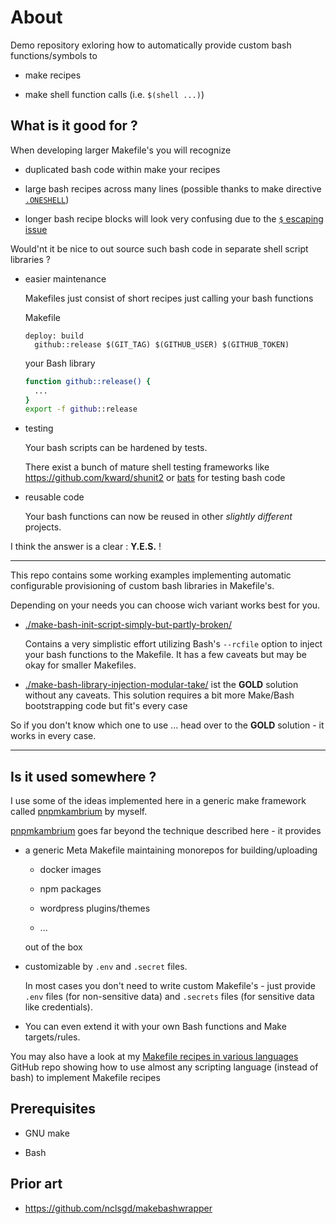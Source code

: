 # About 

Demo repository exloring how to automatically provide custom bash functions/symbols to 

- make recipes   

- make shell function calls (i.e. `$(shell ...)`)

## What is it good for ?

When developing larger Makefile's you will recognize

- duplicated bash code within make your recipes

- large bash recipes across many lines (possible thanks to make directive [`.ONESHELL`](https://www.gnu.org/software/make/manual/html_node/One-Shell.html))

- longer bash recipe blocks will look very confusing due to the [`$` escaping issue](https://stackoverflow.com/a/2382810/1554103)

Would'nt it be nice to out source such bash code in separate shell script libraries ?  

- easier maintenance

  Makefiles just consist of short recipes just calling your bash functions

  Makefile
  ```make
  deploy: build
    github::release $(GIT_TAG) $(GITHUB_USER) $(GITHUB_TOKEN)
  ```

  your Bash library
  ```bash
  function github::release() {
    ...
  }
  export -f github::release
  ```

- testing 

  Your bash scripts can be hardened by tests. 
  
  There exist a bunch of mature shell testing frameworks like https://github.com/kward/shunit2 or [bats](https://github.com/bats-core/bats-core) for testing bash code

- reusable code

  Your bash functions can now be reused in other _slightly different_ projects.

I think the answer is a clear : __Y.E.S.__ !

---

This repo contains some working examples implementing automatic configurable provisioning of custom bash libraries in Makefile's. 

Depending on your needs you can choose wich variant works best for you.

- [./make-bash-init-script-simply-but-partly-broken/](./make-bash-init-script-simply-but-partly-broken/) 

  Contains a very simplistic effort utilizing Bash's `--rcfile` option to inject your bash functions to the Makefile. It has a few caveats but may be okay for smaller Makefiles.

- [./make-bash-library-injection-modular-take/](./make-bash-library-injection-modular-take/) ist the __GOLD__ solution without any caveats. This solution requires a bit more Make/Bash bootstrapping code but fit's every case

So if you don't know which one to use ... head over to the __GOLD__ solution - it works in every case.

---

## Is it used somewhere ? 

I use some of the ideas implemented here in a generic make framework called [pnpmkambrium](https://github.com/lgersman/pnpmkambrium) by myself.

[pnpmkambrium](https://github.com/lgersman/pnpmkambrium) goes far beyond the technique described here - it provides 

- a generic Meta Makefile maintaining monorepos for building/uploading 

  - docker images

  - npm packages

  - wordpress plugins/themes

  - ...

  out of the box

- customizable by `.env` and `.secret` files. 

  In most cases you don't need to write custom Makefile's - just provide `.env` files (for non-sensitive data) and `.secrets` files (for sensitive data like credentials). 

- You can even extend it with your own Bash functions and Make targets/rules.

You may also have a look at my [Makefile recipes in various languages](https://github.com/lgersman/make-recipes-in-different-scripting-languages-demo) GitHub repo showing how to use almost any scripting language (instead of bash) to implement Makefile recipes

## Prerequisites

- GNU make

- Bash

## Prior art

- https://github.com/nclsgd/makebashwrapper

